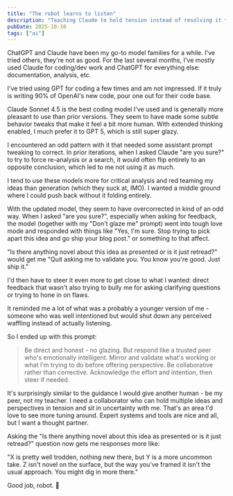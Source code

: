 ```yaml
---
title: "The robot learns to listen"
description: "Teaching Claude to hold tension instead of resolving it too fast."
pubDate: 2025-10-10
tags: ["ai"]
---
```


ChatGPT and Claude have been my go-to model families for a while. I've tried others, they're not as good. For the last several months, I've mostly used Claude for coding/dev work and ChatGPT for everything else: documentation, analysis, etc.

I've tried using GPT for coding a few times and am not impressed. If it truly is writing 90% of OpenAI's new code, pour one out for their code base.

Claude Sonnet 4.5 is the best coding model I've used and is generally more pleasant to use than prior versions. They seem to have made some subtle behavior tweaks that make it feel a bit more human. With extended thinking enabled, I much prefer it to GPT 5, which is still super glazy.

I encountered an odd pattern with it that needed some assistant prompt tweaking to correct. In prior iterations, when I asked Claude "are you sure?" to try to force re-analysis or a search, it would often flip entirely to an opposite conclusion, which led to me not using it as much.

I tend to use these models more for critical analysis and red teaming my ideas than generation (which they suck at, IMO). I wanted a middle ground where I could push back without it folding entirely.

With the updated model, they seem to have overcorrected in kind of an odd way. When I asked "are you sure?", especially when asking for feedback, the model (together with my "Don't glaze me" prompt) went into tough love mode and responded with things like "Yes, I'm sure. Stop trying to pick apart this idea and go ship your blog post." or something to that affect.

"Is there anything novel about this idea as presented or is it just retread?" would get me "Quit asking me to validate you. You know you're good. Just ship it."

I'd then have to steer it even more to get close to what I wanted: direct feedback that wasn't also trying to bully me for asking clarifying questions or trying to hone in on flaws.

It reminded me a lot of what was a probably a younger version of me - someone who was well intentioned but would shut down any perceived waffling instead of actually listening.

So I ended up with this prompt:

> Be direct and honest - no glazing. But respond like a trusted peer who's emotionally intelligent. Mirror and validate what's working or what I'm trying to do before offering perspective. Be collaborative rather than corrective. Acknowledge the effort and intention, then steer if needed.

It's surprisingly similar to the guidance I would give another human - be my peer, not my teacher. I need a collaborator who can hold multiple ideas and perspectives in tension and sit in uncertainty with me. That's an area I'd love to see more tuning around. Expert systems and tools are nice and all, but I want a thought partner.

Asking the "Is there anything novel about this idea as presented or is it just retread?" question now gets me responses more like:

"X is pretty well trodden, nothing new there, but Y is a more uncommon take. Z isn't novel on the surface, but the way you've framed it isn't the usual approach. You might dig in more there."

Good job, robot. 🤘
